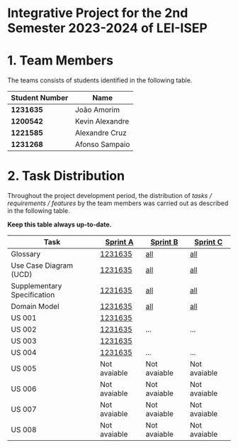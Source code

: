 # Integrative Project for the 2nd Semester 2023-2024 of LEI-ISEP

# 1. Team Members

The teams consists of students identified in the following table.

| Student Number | Name            |
|----------------|-----------------|
| **1231635**    | João Amorim     |
| **1200542**    | Kevin Alexandre |
| **1221585**    | Alexandre Cruz  |
| **1231268**    | Afonso Sampaio  |

# 2. Task Distribution ###

Throughout the project development period, the distribution of _tasks / requirements / features_ by the team members
was carried out as described in the following table.

**Keep this table always up-to-date.**

| Task                        | [Sprint A](sprintA/Readme.md)                                                                  | [Sprint B](sprintB/Readme.md)                                                              | [Sprint C](sprintC/Readme.md)                                                              |
|-----------------------------|------------------------------------------------------------------------------------------------|--------------------------------------------------------------------------------------------|--------------------------------------------------------------------------------------------|
| Glossary                    | [1231635](sprintA/global-artifacts/01.requirements-engineering/glossary.md)                    | [all](sprintB/global-artifacts/01.engineering-requirements/glossary.md)                    | [all](sprintC/global-artifacts/01.engineering-requirements/glossary.md)                    |
| Use Case Diagram (UCD)      | [1231635](sprintA/global-artifacts/01.requirements-engineering/use-case-diagram.md)            | [all](sprintB/global-artifacts/01.engineering-requirements/use-case-diagram.md)            | [all](sprintC/global-artifacts/01.engineering-requirements/use-case-diagram.md)            |
| Supplementary Specification | [1231635](sprintA/global-artifacts/01.requirements-engineering/supplementary-specification.md) | [all](sprintB/global-artifacts/01.engineering-requirements/supplementary-specification.md) | [all](sprintC/global-artifacts/01.engineering-requirements/supplementary-specification.md) |
| Domain Model                | [1231635](sprintA/global-artifacts/02.analysis/analysis.md)                                    | [all](sprintB/global-artifacts/02.analysis/analysis.md)                                    | [all](sprintC/global-artifacts/02.analysis/analysis.md)                                    |
| US 001                      | [1231635](sprintA/us001/Readme.md)                                                             |                                                                                            |                                                                                            |
| US 002                      | [1231635](...)                                                                                 | ...                                                                                        | ...                                                                                        |
| US 003                      | [1231635](sprintA/us006/Readme.md)                                                             |                                                                                            |                                                                                            |
| US 004                      | [1231635](...)                                                                                 | ...                                                                                        | ...                                                                                        |
| US 005                      | Not avaiable                                                                                   | Not avaiable                                                                                           | Not avaiable                                                                                           |
| US 006                      | Not avaiable                                                                                   | Not avaiable                                                                                           | Not avaiable                                                                                           |
| US 007                      | Not avaiable                                                                                   | Not avaiable                                                                                           | Not avaiable                                                                                           |
| US 008                      | Not avaiable                                                                                   | Not avaiable                                                                                           | Not avaiable                                                                                           |